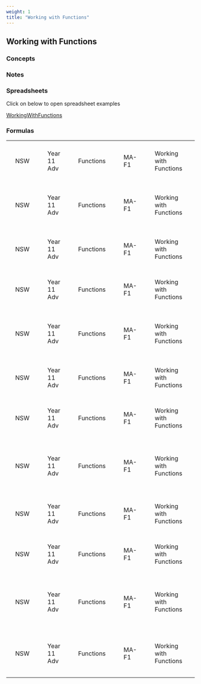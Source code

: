 ```yaml
---
weight: 1
title: "Working with Functions"
---
```


## Working with Functions

###   Concepts 




###   Notes 


###  Spreadsheets  


Click on below to open spreadsheet examples

[WorkingWithFunctions](https://github.com/charl-potgieter/AustralianSchoolMaths/raw/main/WebsiteCreator/spreadsheets/WorkingWithFunctions.xlsx)

### Formulas
<style type="text/css">
#T_NONEb183126dd9fa728d th.col_heading {
  text-align: left;
  font-size: 1em;
}
#T_NONEb183126dd9fa728d td {
  text-align: left;
  font-size: 1em;
  padding: 1.5em;
}
</style>
<table id="T_NONEb183126dd9fa728d">
  <thead>
  </thead>
  <tbody>
    <tr>
      <td id="T_NONEb183126dd9fa728d_row0_col0" class="data row0 col0" >NSW</td>
      <td id="T_NONEb183126dd9fa728d_row0_col1" class="data row0 col1" >Year 11 Adv</td>
      <td id="T_NONEb183126dd9fa728d_row0_col2" class="data row0 col2" >Functions</td>
      <td id="T_NONEb183126dd9fa728d_row0_col3" class="data row0 col3" >MA-F1</td>
      <td id="T_NONEb183126dd9fa728d_row0_col4" class="data row0 col4" >Working with Functions</td>
      <td id="T_NONEb183126dd9fa728d_row0_col5" class="data row0 col5" >Indices</td>
      <td id="T_NONEb183126dd9fa728d_row0_col6" class="data row0 col6" >Index Laws</td>
      <td id="T_NONEb183126dd9fa728d_row0_col7" class="data row0 col7" >nan</td>
      <td id="T_NONEb183126dd9fa728d_row0_col8" class="data row0 col8" >Multiplying terms with same base</td>
      <td id="T_NONEb183126dd9fa728d_row0_col9" class="data row0 col9" >nan</td>
      <td id="T_NONEb183126dd9fa728d_row0_col10" class="data row0 col10" >$a^m \times a^n = a^{m+n}$</td>
      <td id="T_NONEb183126dd9fa728d_row0_col11" class="data row0 col11" >False</td>
      <td id="T_NONEb183126dd9fa728d_row0_col12" class="data row0 col12" >False</td>
      <td id="T_NONEb183126dd9fa728d_row0_col13" class="data row0 col13" >nan</td>
    </tr>
    <tr>
      <td id="T_NONEb183126dd9fa728d_row1_col0" class="data row1 col0" >NSW</td>
      <td id="T_NONEb183126dd9fa728d_row1_col1" class="data row1 col1" >Year 11 Adv</td>
      <td id="T_NONEb183126dd9fa728d_row1_col2" class="data row1 col2" >Functions</td>
      <td id="T_NONEb183126dd9fa728d_row1_col3" class="data row1 col3" >MA-F1</td>
      <td id="T_NONEb183126dd9fa728d_row1_col4" class="data row1 col4" >Working with Functions</td>
      <td id="T_NONEb183126dd9fa728d_row1_col5" class="data row1 col5" >Indices</td>
      <td id="T_NONEb183126dd9fa728d_row1_col6" class="data row1 col6" >Index Laws</td>
      <td id="T_NONEb183126dd9fa728d_row1_col7" class="data row1 col7" >nan</td>
      <td id="T_NONEb183126dd9fa728d_row1_col8" class="data row1 col8" >Dividing terms with same base</td>
      <td id="T_NONEb183126dd9fa728d_row1_col9" class="data row1 col9" >nan</td>
      <td id="T_NONEb183126dd9fa728d_row1_col10" class="data row1 col10" >$a^m \div a^n = \dfrac{a^m}{a^n} = a^{m-n}$</td>
      <td id="T_NONEb183126dd9fa728d_row1_col11" class="data row1 col11" >False</td>
      <td id="T_NONEb183126dd9fa728d_row1_col12" class="data row1 col12" >False</td>
      <td id="T_NONEb183126dd9fa728d_row1_col13" class="data row1 col13" >nan</td>
    </tr>
    <tr>
      <td id="T_NONEb183126dd9fa728d_row2_col0" class="data row2 col0" >NSW</td>
      <td id="T_NONEb183126dd9fa728d_row2_col1" class="data row2 col1" >Year 11 Adv</td>
      <td id="T_NONEb183126dd9fa728d_row2_col2" class="data row2 col2" >Functions</td>
      <td id="T_NONEb183126dd9fa728d_row2_col3" class="data row2 col3" >MA-F1</td>
      <td id="T_NONEb183126dd9fa728d_row2_col4" class="data row2 col4" >Working with Functions</td>
      <td id="T_NONEb183126dd9fa728d_row2_col5" class="data row2 col5" >Indices</td>
      <td id="T_NONEb183126dd9fa728d_row2_col6" class="data row2 col6" >Index Laws</td>
      <td id="T_NONEb183126dd9fa728d_row2_col7" class="data row2 col7" >nan</td>
      <td id="T_NONEb183126dd9fa728d_row2_col8" class="data row2 col8" >Power of a power</td>
      <td id="T_NONEb183126dd9fa728d_row2_col9" class="data row2 col9" >nan</td>
      <td id="T_NONEb183126dd9fa728d_row2_col10" class="data row2 col10" >$(a^m)^n = a^{m \times n}$</td>
      <td id="T_NONEb183126dd9fa728d_row2_col11" class="data row2 col11" >False</td>
      <td id="T_NONEb183126dd9fa728d_row2_col12" class="data row2 col12" >False</td>
      <td id="T_NONEb183126dd9fa728d_row2_col13" class="data row2 col13" >nan</td>
    </tr>
    <tr>
      <td id="T_NONEb183126dd9fa728d_row3_col0" class="data row3 col0" >NSW</td>
      <td id="T_NONEb183126dd9fa728d_row3_col1" class="data row3 col1" >Year 11 Adv</td>
      <td id="T_NONEb183126dd9fa728d_row3_col2" class="data row3 col2" >Functions</td>
      <td id="T_NONEb183126dd9fa728d_row3_col3" class="data row3 col3" >MA-F1</td>
      <td id="T_NONEb183126dd9fa728d_row3_col4" class="data row3 col4" >Working with Functions</td>
      <td id="T_NONEb183126dd9fa728d_row3_col5" class="data row3 col5" >Indices</td>
      <td id="T_NONEb183126dd9fa728d_row3_col6" class="data row3 col6" >Index Laws</td>
      <td id="T_NONEb183126dd9fa728d_row3_col7" class="data row3 col7" >nan</td>
      <td id="T_NONEb183126dd9fa728d_row3_col8" class="data row3 col8" >Powers of products</td>
      <td id="T_NONEb183126dd9fa728d_row3_col9" class="data row3 col9" >nan</td>
      <td id="T_NONEb183126dd9fa728d_row3_col10" class="data row3 col10" >$(ab)^n = a^nb^n$</td>
      <td id="T_NONEb183126dd9fa728d_row3_col11" class="data row3 col11" >False</td>
      <td id="T_NONEb183126dd9fa728d_row3_col12" class="data row3 col12" >False</td>
      <td id="T_NONEb183126dd9fa728d_row3_col13" class="data row3 col13" >nan</td>
    </tr>
    <tr>
      <td id="T_NONEb183126dd9fa728d_row4_col0" class="data row4 col0" >NSW</td>
      <td id="T_NONEb183126dd9fa728d_row4_col1" class="data row4 col1" >Year 11 Adv</td>
      <td id="T_NONEb183126dd9fa728d_row4_col2" class="data row4 col2" >Functions</td>
      <td id="T_NONEb183126dd9fa728d_row4_col3" class="data row4 col3" >MA-F1</td>
      <td id="T_NONEb183126dd9fa728d_row4_col4" class="data row4 col4" >Working with Functions</td>
      <td id="T_NONEb183126dd9fa728d_row4_col5" class="data row4 col5" >Indices</td>
      <td id="T_NONEb183126dd9fa728d_row4_col6" class="data row4 col6" >Index Laws</td>
      <td id="T_NONEb183126dd9fa728d_row4_col7" class="data row4 col7" >nan</td>
      <td id="T_NONEb183126dd9fa728d_row4_col8" class="data row4 col8" >Powers of quotients</td>
      <td id="T_NONEb183126dd9fa728d_row4_col9" class="data row4 col9" >nan</td>
      <td id="T_NONEb183126dd9fa728d_row4_col10" class="data row4 col10" >$\left(\dfrac{a}{b}\right)^n = \dfrac{a^n}{b^n}$</td>
      <td id="T_NONEb183126dd9fa728d_row4_col11" class="data row4 col11" >False</td>
      <td id="T_NONEb183126dd9fa728d_row4_col12" class="data row4 col12" >False</td>
      <td id="T_NONEb183126dd9fa728d_row4_col13" class="data row4 col13" >nan</td>
    </tr>
    <tr>
      <td id="T_NONEb183126dd9fa728d_row5_col0" class="data row5 col0" >NSW</td>
      <td id="T_NONEb183126dd9fa728d_row5_col1" class="data row5 col1" >Year 11 Adv</td>
      <td id="T_NONEb183126dd9fa728d_row5_col2" class="data row5 col2" >Functions</td>
      <td id="T_NONEb183126dd9fa728d_row5_col3" class="data row5 col3" >MA-F1</td>
      <td id="T_NONEb183126dd9fa728d_row5_col4" class="data row5 col4" >Working with Functions</td>
      <td id="T_NONEb183126dd9fa728d_row5_col5" class="data row5 col5" >Indices</td>
      <td id="T_NONEb183126dd9fa728d_row5_col6" class="data row5 col6" >Index Laws</td>
      <td id="T_NONEb183126dd9fa728d_row5_col7" class="data row5 col7" >nan</td>
      <td id="T_NONEb183126dd9fa728d_row5_col8" class="data row5 col8" >Power of zero</td>
      <td id="T_NONEb183126dd9fa728d_row5_col9" class="data row5 col9" >nan</td>
      <td id="T_NONEb183126dd9fa728d_row5_col10" class="data row5 col10" >$a^0=1$</td>
      <td id="T_NONEb183126dd9fa728d_row5_col11" class="data row5 col11" >False</td>
      <td id="T_NONEb183126dd9fa728d_row5_col12" class="data row5 col12" >False</td>
      <td id="T_NONEb183126dd9fa728d_row5_col13" class="data row5 col13" >nan</td>
    </tr>
    <tr>
      <td id="T_NONEb183126dd9fa728d_row6_col0" class="data row6 col0" >NSW</td>
      <td id="T_NONEb183126dd9fa728d_row6_col1" class="data row6 col1" >Year 11 Adv</td>
      <td id="T_NONEb183126dd9fa728d_row6_col2" class="data row6 col2" >Functions</td>
      <td id="T_NONEb183126dd9fa728d_row6_col3" class="data row6 col3" >MA-F1</td>
      <td id="T_NONEb183126dd9fa728d_row6_col4" class="data row6 col4" >Working with Functions</td>
      <td id="T_NONEb183126dd9fa728d_row6_col5" class="data row6 col5" >Indices</td>
      <td id="T_NONEb183126dd9fa728d_row6_col6" class="data row6 col6" >Index Laws</td>
      <td id="T_NONEb183126dd9fa728d_row6_col7" class="data row6 col7" >nan</td>
      <td id="T_NONEb183126dd9fa728d_row6_col8" class="data row6 col8" >Negative powers</td>
      <td id="T_NONEb183126dd9fa728d_row6_col9" class="data row6 col9" >nan</td>
      <td id="T_NONEb183126dd9fa728d_row6_col10" class="data row6 col10" >$a^{-n}=\dfrac{1}{a^n}$</td>
      <td id="T_NONEb183126dd9fa728d_row6_col11" class="data row6 col11" >False</td>
      <td id="T_NONEb183126dd9fa728d_row6_col12" class="data row6 col12" >False</td>
      <td id="T_NONEb183126dd9fa728d_row6_col13" class="data row6 col13" >nan</td>
    </tr>
    <tr>
      <td id="T_NONEb183126dd9fa728d_row7_col0" class="data row7 col0" >NSW</td>
      <td id="T_NONEb183126dd9fa728d_row7_col1" class="data row7 col1" >Year 11 Adv</td>
      <td id="T_NONEb183126dd9fa728d_row7_col2" class="data row7 col2" >Functions</td>
      <td id="T_NONEb183126dd9fa728d_row7_col3" class="data row7 col3" >MA-F1</td>
      <td id="T_NONEb183126dd9fa728d_row7_col4" class="data row7 col4" >Working with Functions</td>
      <td id="T_NONEb183126dd9fa728d_row7_col5" class="data row7 col5" >Indices</td>
      <td id="T_NONEb183126dd9fa728d_row7_col6" class="data row7 col6" >Index Laws</td>
      <td id="T_NONEb183126dd9fa728d_row7_col7" class="data row7 col7" >nan</td>
      <td id="T_NONEb183126dd9fa728d_row7_col8" class="data row7 col8" >Negative powers of quotients</td>
      <td id="T_NONEb183126dd9fa728d_row7_col9" class="data row7 col9" >nan</td>
      <td id="T_NONEb183126dd9fa728d_row7_col10" class="data row7 col10" >$\left(\dfrac{a}{b}\right)^{-n} = \left(\dfrac{b}{a}\right)^n$</td>
      <td id="T_NONEb183126dd9fa728d_row7_col11" class="data row7 col11" >False</td>
      <td id="T_NONEb183126dd9fa728d_row7_col12" class="data row7 col12" >False</td>
      <td id="T_NONEb183126dd9fa728d_row7_col13" class="data row7 col13" >nan</td>
    </tr>
    <tr>
      <td id="T_NONEb183126dd9fa728d_row8_col0" class="data row8 col0" >NSW</td>
      <td id="T_NONEb183126dd9fa728d_row8_col1" class="data row8 col1" >Year 11 Adv</td>
      <td id="T_NONEb183126dd9fa728d_row8_col2" class="data row8 col2" >Functions</td>
      <td id="T_NONEb183126dd9fa728d_row8_col3" class="data row8 col3" >MA-F1</td>
      <td id="T_NONEb183126dd9fa728d_row8_col4" class="data row8 col4" >Working with Functions</td>
      <td id="T_NONEb183126dd9fa728d_row8_col5" class="data row8 col5" >Indices</td>
      <td id="T_NONEb183126dd9fa728d_row8_col6" class="data row8 col6" >Index Laws</td>
      <td id="T_NONEb183126dd9fa728d_row8_col7" class="data row8 col7" >nan</td>
      <td id="T_NONEb183126dd9fa728d_row8_col8" class="data row8 col8" >Fractional powers</td>
      <td id="T_NONEb183126dd9fa728d_row8_col9" class="data row8 col9" >nan</td>
      <td id="T_NONEb183126dd9fa728d_row8_col10" class="data row8 col10" >$a^{\frac{m}{n}} =\sqrt[n]{a^m}$</td>
      <td id="T_NONEb183126dd9fa728d_row8_col11" class="data row8 col11" >False</td>
      <td id="T_NONEb183126dd9fa728d_row8_col12" class="data row8 col12" >False</td>
      <td id="T_NONEb183126dd9fa728d_row8_col13" class="data row8 col13" >nan</td>
    </tr>
    <tr>
      <td id="T_NONEb183126dd9fa728d_row9_col0" class="data row9 col0" >NSW</td>
      <td id="T_NONEb183126dd9fa728d_row9_col1" class="data row9 col1" >Year 11 Adv</td>
      <td id="T_NONEb183126dd9fa728d_row9_col2" class="data row9 col2" >Functions</td>
      <td id="T_NONEb183126dd9fa728d_row9_col3" class="data row9 col3" >MA-F1</td>
      <td id="T_NONEb183126dd9fa728d_row9_col4" class="data row9 col4" >Working with Functions</td>
      <td id="T_NONEb183126dd9fa728d_row9_col5" class="data row9 col5" >Surds</td>
      <td id="T_NONEb183126dd9fa728d_row9_col6" class="data row9 col6" >nan</td>
      <td id="T_NONEb183126dd9fa728d_row9_col7" class="data row9 col7" >nan</td>
      <td id="T_NONEb183126dd9fa728d_row9_col8" class="data row9 col8" >nan</td>
      <td id="T_NONEb183126dd9fa728d_row9_col9" class="data row9 col9" >nan</td>
      <td id="T_NONEb183126dd9fa728d_row9_col10" class="data row9 col10" >$ \sqrt{xy} = \sqrt{x} \times \sqrt{y} $</td>
      <td id="T_NONEb183126dd9fa728d_row9_col11" class="data row9 col11" >False</td>
      <td id="T_NONEb183126dd9fa728d_row9_col12" class="data row9 col12" >False</td>
      <td id="T_NONEb183126dd9fa728d_row9_col13" class="data row9 col13" >nan</td>
    </tr>
    <tr>
      <td id="T_NONEb183126dd9fa728d_row10_col0" class="data row10 col0" >NSW</td>
      <td id="T_NONEb183126dd9fa728d_row10_col1" class="data row10 col1" >Year 11 Adv</td>
      <td id="T_NONEb183126dd9fa728d_row10_col2" class="data row10 col2" >Functions</td>
      <td id="T_NONEb183126dd9fa728d_row10_col3" class="data row10 col3" >MA-F1</td>
      <td id="T_NONEb183126dd9fa728d_row10_col4" class="data row10 col4" >Working with Functions</td>
      <td id="T_NONEb183126dd9fa728d_row10_col5" class="data row10 col5" >Surds</td>
      <td id="T_NONEb183126dd9fa728d_row10_col6" class="data row10 col6" >nan</td>
      <td id="T_NONEb183126dd9fa728d_row10_col7" class="data row10 col7" >nan</td>
      <td id="T_NONEb183126dd9fa728d_row10_col8" class="data row10 col8" >nan</td>
      <td id="T_NONEb183126dd9fa728d_row10_col9" class="data row10 col9" >nan</td>
      <td id="T_NONEb183126dd9fa728d_row10_col10" class="data row10 col10" >$ \sqrt{\dfrac{x}{y}} = \dfrac{\sqrt{x}}{\sqrt{y}} $</td>
      <td id="T_NONEb183126dd9fa728d_row10_col11" class="data row10 col11" >False</td>
      <td id="T_NONEb183126dd9fa728d_row10_col12" class="data row10 col12" >False</td>
      <td id="T_NONEb183126dd9fa728d_row10_col13" class="data row10 col13" >nan</td>
    </tr>
    <tr>
      <td id="T_NONEb183126dd9fa728d_row11_col0" class="data row11 col0" >NSW</td>
      <td id="T_NONEb183126dd9fa728d_row11_col1" class="data row11 col1" >Year 11 Adv</td>
      <td id="T_NONEb183126dd9fa728d_row11_col2" class="data row11 col2" >Functions</td>
      <td id="T_NONEb183126dd9fa728d_row11_col3" class="data row11 col3" >MA-F1</td>
      <td id="T_NONEb183126dd9fa728d_row11_col4" class="data row11 col4" >Working with Functions</td>
      <td id="T_NONEb183126dd9fa728d_row11_col5" class="data row11 col5" >Surds</td>
      <td id="T_NONEb183126dd9fa728d_row11_col6" class="data row11 col6" >nan</td>
      <td id="T_NONEb183126dd9fa728d_row11_col7" class="data row11 col7" >nan</td>
      <td id="T_NONEb183126dd9fa728d_row11_col8" class="data row11 col8" >nan</td>
      <td id="T_NONEb183126dd9fa728d_row11_col9" class="data row11 col9" >nan</td>
      <td id="T_NONEb183126dd9fa728d_row11_col10" class="data row11 col10" >$ (\sqrt{x})^2 = \sqrt{x^2} = x \text{ for } x\ge 0 $</td>
      <td id="T_NONEb183126dd9fa728d_row11_col11" class="data row11 col11" >False</td>
      <td id="T_NONEb183126dd9fa728d_row11_col12" class="data row11 col12" >False</td>
      <td id="T_NONEb183126dd9fa728d_row11_col13" class="data row11 col13" >nan</td>
    </tr>
  </tbody>
</table>

